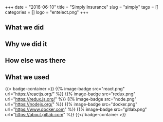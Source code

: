 +++ 
date = "2016-06-10"
title = "Simply Insurance"
slug = "simply" 
tags = []
categories = []
logo = "entelect.png"
+++
## What we did

## Why we did it

## How else was there

## What we used

{{< badge-container >}}
  {{% image-badge src="react.png" url="https://reactjs.org/" %}}
  {{% image-badge src="redux.png" url="https://redux.js.org/" %}}
  {{% image-badge src="node.png" url="https://nodejs.org/" %}}
  {{% image-badge src="docker.png" url="https://www.docker.com" %}}
  {{% image-badge src="gitlab.png" url="https://about.gitlab.com" %}}
{{</ badge-container >}}